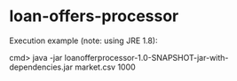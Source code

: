 # loan-offers-processor

Execution example (note: using JRE 1.8):

cmd> java -jar loanofferprocessor-1.0-SNAPSHOT-jar-with-dependencies.jar market.csv 1000
